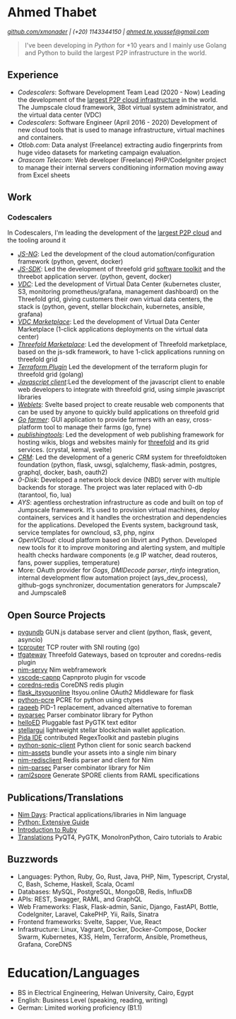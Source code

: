 Ahmed Thabet
============

<i><font size="2"><a href="https://github.com/xmonader">github.com/xmonader</a> | (+20) 1143344150 | ahmed.te.youssef@gmail.com</font> </i>

> I've been developing in *Python* for +10 years and I mainly use Golang and Python to build the largest P2P infrastructure in the world.

## Experience

- *Codescalers*: Software Development Team Lead (2020 - Now)
    Leading the development of the [largest P2P cloud infrastructure](https://threefold.io) in the world. The Jumpscale cloud framework, 3Bot virtual system administrator, and the virtual data center (VDC)
- *Codescalers*: Software Engineer (April 2016 - 2020)
    Development of new cloud tools that is used to manage infrastructure, virtual machines and containers.
- *Otlob.com*: Data analyst (Freelance)
    extracting audio fingerprints from huge video datasets for marketing campaign evaluation.
- *Orascom Telecom*: Web developer (Freelance)
    PHP/CodeIgniter project to manage their internal servers conditioning information moving away from Excel sheets

## Work

### Codescalers

In Codescalers, I'm leading the development of the [largest P2P cloud](https://threefold.io) and the tooling around it

- [*JS-NG*](https://github.com/threefoldtech/js-ng): Led the development of the cloud automation/configuration framework (python, gevent, docker)
- [*JS-SDK*](https://github.com/threefoldtech/js-sdk): Led the development of threefold grid [software toolkit](https://threefold.io) and the threebot application server. (python, gevent, docker)
- [*VDC*](https://github.com/threefoldtech/vdc): Led the development of Virtual Data Center (kubernetes cluster, S3, monitoring prometheus/grafana, management dashboard) on the Threefold grid, giving customers their own virtual data centers, the stack is (python, gevent, stellar blockchain, kubernetes, ansible, grafana)
- [*VDC Marketplace*](https://github.com/threefoldtech/vdc): Led the development of Virtual Data Center Marketplace (1-click applications deployments on the virtual data center)
- [*Threefold Marketplace*](https://now.threefold.io): Led the development of Threefold marketplace, based on the js-sdk framework, to have 1-click applications running on threefold grid
- [*Terraform Plugin*](https://github.com/threefoldtech/terraform-provider-grid) Led the development of the terraform plugin for threefold grid (golang)
- [*Javascript client*](https://github.com/threefoldtech/grid3_client_ts):Led the development of the javascript client to enable web developers to integrate with threefold grid, using simple javascript libraries
- [*Weblets*](https://github.com/threefoldtech/grid_weblets): Svelte based project to create reusable web components that can be used by anyone to quickly build applications on threefold grid
- [*Go farmer*](https://github.com/xmonader/gofarmer): GUI application to provide farmers with an easy, cross-platform tool to manage their farms (go, fyne)
- [*publishingtools*](https://github.com/crystaluniverse/publishingtools): Led the development of web publishing framework for hosting wikis, blogs and websites mainly for [threefold](https://threefold.io) and its grid services. (crystal, kemal, svelte)
- [*CRM*](https://github.com/Incubaid/crm/): Led the development of a generic CRM system for threefoldtoken foundation (python, flask, uwsgi, sqlalchemy, flask-admin, postgres, graphql, docker, bash, oauth2)
- *0-Disk*: Developed a network block device (NBD) server with multiple backends for storage. The project was later replaced with 0-db (tarantool, fio, lua)
- *AYS*: agentless orchestration infrastructure as code and built on top of Jumpscale framework. It’s used to provision virtual machines, deploy containers, services and it handles the orchestration and dependencies for the applications.  Developed the Events system, background task, service templates for owncloud, s3, php, nginx
- *OpenVCloud*: cloud platform based on libvirt and Python. Developed new tools for it to improve monitoring and alerting system, and multiple health checks hardware components (e.g IP watcher, dead routeros, fans, power supplies, temperature)
- More: OAuth provider for _Gogs_, _DMIDecode parser_, _rtinfo_ integration, internal development flow automation project (ays_dev_process), github-gogs synchronizer, documentation generators for Jumpscale7 and Jumpscale8

## Open Source Projects

- [pygundb](https://github.com/xmonader/pygundb) GUN.js database server and client (python, flask, gevent, asyncio)
- [tcprouter](https://github.com/xmonader/tcprouter) TCP router with SNI routing (go)
- [tfgateway](https://github.com/threefoldtech/tfgateway) Threefold Gateways, based on tcprouter and coredns-redis plugin
- [nim-servy](https://github.com/xmonader/nim-servy) Nim webframework
- [vscode-capnp](https://github.com/xmonader/vscode-capnp) Capnproto plugin for vscode
- [coredns-redis](https://github.com/threefoldtech/coredns-redis) CoreDNS redis plugin
- [flask_itsyouonline](https://github.com/xmonader/flask_itsyouonline) Itsyou.online OAuth2 Middleware for flask
- [python-pcre](https://github.com/xmonader/python-pcre) PCRE for python using ctypes
- [raqeeb](https://github.com/xmonader/raqeeb) PID-1 replacement, advanced alternative to foreman
- [pyparsec](https://github.com/xmonader/pyarsec) Parser combinator library for Python
- [helloED](https://github.com/xmonader/helloed) Pluggable fast PyGTK text editor
- [stellargui](https://github.com/xmonader/stellargui) lightweight stellar blockchain wallet application.
- [Pida IDE](https://en.wikipedia.org/wiki/PIDA) contributed RegexToolkit and pastebin plugins
- [python-sonic-client](https://github.com/xmonader/python-sonic-client) Python client for sonic search backend
- [nim-assets](https://github.com/xmonader/nimassets) bundle your assets into a single nim binary
- [nim-redisclient](https://github.com/xmonader/nim-redisclient) Redis parser and client for Nim
- [nim-parsec](https://github.com/xmonader/nim-parsec) Parser combinator library for Nim
- [raml2spore](https://github.com/xmonader/raml2spore) Generate SPORE clients from RAML specifications

## Publications/Translations

- [Nim Days](https://xmonader.github.io/nimdays/): Practical applications/libraries in Nim language
- [Python: Extensive Guide](http://tuxcoders.sourceforge.net/dokuwiki/doku.php?id=pythonguide:pythonguide)
- [Introduction to Ruby](http://tuxcoders.sourceforge.net/dokuwiki/doku.php?id=intro_ruby:intro_ruby)
- [Translations](http://tuxcoders.sourceforge.net/dokuwiki/doku.php?do=index) PyQT4, PyGTK, MonoIronPython, Cairo tutorials to Arabic

## Buzzwords

- Languages: Python, Ruby, Go, Rust, Java, PHP, Nim, Typescript, Crystal, C, Bash, Scheme, Haskell, Scala, Ocaml
- Databases: MySQL, PostgreSQL, MongoDB, Redis, InfluxDB
- APIs: REST, Swagger, RAML, and GraphQL
- Web Frameworks: Flask, Flask-admin, Sanic, Django, FastAPI, Bottle, CodeIgniter, Laravel, CakePHP, Yii, Rails, Sinatra
- Frontend frameworks: Svelte, Sapper, Vue, React
- Infrastructure: Linux, Vagrant, Docker, Docker-Compose, Docker Swarm, Kubernetes, K3S, Helm, Terraform, Ansible, Prometheus, Grafana, CoreDNS

# Education/Languages

- BS in Electrical Engineering, Helwan University, Cairo, Egypt
- English: Business Level (speaking, reading, writing)
- German: Limited working proficiency (B1.1)

